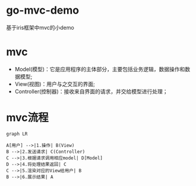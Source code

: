 # go-mvc-demo
基于iris框架中mvc的小demo


# mvc
- Model(模型)：它是应用程序的主体部分，主要包括业务逻辑，数据操作和数据模型;
- View(视图)：用户与之交互的界面;
- Controller(控制器)：接收来自界面的请求，并交给模型进行处理；


# mvc流程

```mermaid
graph LR

A[用户] -->|1.操作| B(View)
B -->|2.发送请求| C(Controller)
C -->|3.根据请求调用相应model| D[Model]
D -->|4.将处理结果返回| C
C -->|5.渲染对应的View给用户| B
B -->|6.展示结果| A
```
